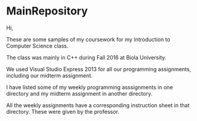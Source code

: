 # MainRepository
Hi,

These are some samples of my coursework for my Introduction to Computer Science class.

The class was mainly in C++ during Fall 2016 at Biola University.

We used Visual Studio Express 2013 for all our programming assignments, including our midterm assignment.

I have listed some of my weekly programming asssignments in one directory and my midterm assignment in another directory.

All the weekly assignments have a corresponding instruction sheet in that directory. These were given by the professor.
